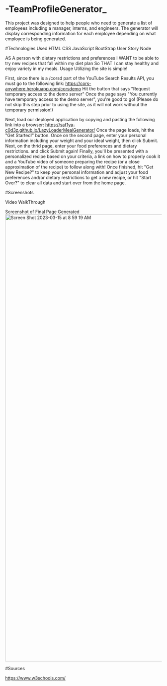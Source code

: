 # -TeamProfileGenerator_

This project was designed to help people who need to generate a list of employees including a manager, interns, and engineers. The generator will display corresponding information for each employee depending on what employee is being generated. 

#Technologies Used
HTML
CSS
JavaScript
BootStrap
User Story
Node

AS A person with dietary restrictions and preferences
I WANT to be able to try new recipes that fall within my diet plan
So THAT I can stay healthy and enjoy variety in my meals.
Usage
Utilizing the site is simple!

First, since there is a /corsd part of the YouTube Search Results API, you must go to the following link: https://cors-anywhere.herokuapp.com/corsdemo Hit the button that says "Request temporary access to the demo server" Once the page says "You currently have temporary access to the demo server", you're good to go! (Please do not skip this step prior to using the site, as it will not work without the temporary permission!)

Next, load our deployed application by copying and pasting the following link into a browser: https://saf1ya-c0d3z.github.io/LazyLoaderMealGenerator/ Once the page loads, hit the "Get Started!" button. Once on the second page, enter your personal information including your weight and your ideal weight, then click Submit. Next, on the thrid page, enter your food preferences and dietary restrictions. and click Submit again! Finally, you'll be presented with a personalized recipe based on your criteria, a link on how to properly cook it and a YouTube video of someone preparing the recipe (or a close approximation of the recipe) to follow along with! Once finished, hit "Get New Recipe?" to keep your personal information and adjust your food preferences and/or dietary restrictions to get a new recipe, or hit "Start Over?" to clear all data and start over from the home page.

#Screenshots

Video WalkThrough

Screenshot of Final Page Generated
<img width="1440" alt="Screen Shot 2023-03-15 at 8 59 19 AM" src="https://user-images.githubusercontent.com/118941179/225368113-1e4d278e-685b-41a2-bbec-d3987a6fe49b.png">


#Sources

https://www.w3schools.com/


